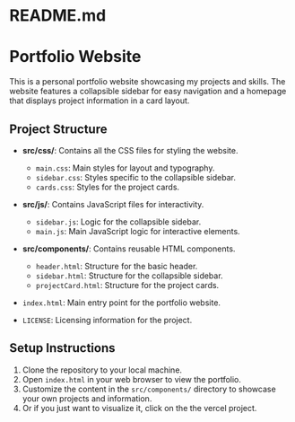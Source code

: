 # README.md

# Portfolio Website

This is a personal portfolio website showcasing my projects and skills. The website features a collapsible sidebar for easy navigation and a homepage that displays project information in a card layout.

## Project Structure

- **src/css/**: Contains all the CSS files for styling the website.
  - `main.css`: Main styles for layout and typography.
  - `sidebar.css`: Styles specific to the collapsible sidebar.
  - `cards.css`: Styles for the project cards.

- **src/js/**: Contains JavaScript files for interactivity.
  - `sidebar.js`: Logic for the collapsible sidebar.
  - `main.js`: Main JavaScript logic for interactive elements.

- **src/components/**: Contains reusable HTML components.
  - `header.html`: Structure for the basic header.
  - `sidebar.html`: Structure for the collapsible sidebar.
  - `projectCard.html`: Structure for the project cards.

- `index.html`: Main entry point for the portfolio website.

- `LICENSE`: Licensing information for the project.

## Setup Instructions

1. Clone the repository to your local machine.
2. Open `index.html` in your web browser to view the portfolio.
3. Customize the content in the `src/components/` directory to showcase your own projects and information.
4. Or if you just want to visualize it, click on the the vercel project.
